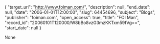 {
  "target_url": "http://www.foiman.com/", 
  "description": null, 
  "end_date": null, 
  "date": "2006-01-01T12:00:00", 
  "slug": 64454696, 
  "subject": "Blogs", 
  "publisher": "foiman.com", 
  "open_access": true, 
  "title": "FOI Man", 
  "record_id": "20060101T120000/W8bBo8vzG3mzKKTxm59fVg==", 
  "start_date": null
}

None